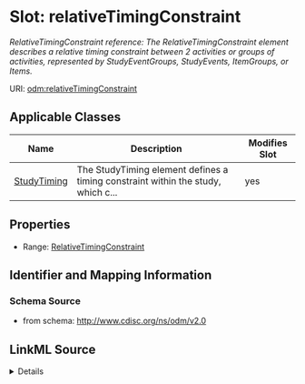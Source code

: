 # Slot: relativeTimingConstraint


_RelativeTimingConstraint reference: The RelativeTimingConstraint element describes a relative timing constraint between 2 activities or groups of activities, represented by StudyEventGroups, StudyEvents, ItemGroups, or Items._



URI: [odm:relativeTimingConstraint](http://www.cdisc.org/ns/odm/v2.0/relativeTimingConstraint)



<!-- no inheritance hierarchy -->




## Applicable Classes

| Name | Description | Modifies Slot |
| --- | --- | --- |
[StudyTiming](StudyTiming.md) | The StudyTiming element defines a timing constraint within the study, which c... |  yes  |







## Properties

* Range: [RelativeTimingConstraint](RelativeTimingConstraint.md)





## Identifier and Mapping Information







### Schema Source


* from schema: http://www.cdisc.org/ns/odm/v2.0




## LinkML Source

<details>
```yaml
name: relativeTimingConstraint
description: 'RelativeTimingConstraint reference: The RelativeTimingConstraint element
  describes a relative timing constraint between 2 activities or groups of activities,
  represented by StudyEventGroups, StudyEvents, ItemGroups, or Items.'
from_schema: http://www.cdisc.org/ns/odm/v2.0
rank: 1000
alias: relativeTimingConstraint
domain_of:
- StudyTiming
range: RelativeTimingConstraint

```
</details>